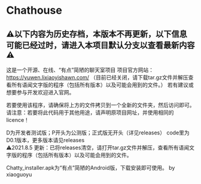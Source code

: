 # Chathouse
⚠以下内容为历史存档，本版本不再更新，以下信息可能已经过时，请进入本项目默认分支以查看最新内容⚠
---
这是一个开源、在线、“有点”简陋的聊天室项目
项目官方网站：https://yuwen.lixiaoyishawn.com/ （目前已经关闭，请下载tar.gz文件并解压查看所有语闻文字版的程序（包括所有版本）以及可能会用到的文件。）
若有建议或想要参与开发欢迎进入官网。

若要使用该程序，请确保将上方的文件拷贝到一个全新的文件夹，然后访问即可。
请注意：若要将此代码用于其他用途，请声明原项目网址，并使用相同的licence！

D为开发者测试版；P开头为公测版；正式版无开头（详见releases）
code里为D0.1版本，更多版本请见releases
<br/>
⚠2021.8.5 更新：已将releases清空，请打开tar.gz文件并解压，查看所有语闻文字版的程序（包括所有版本）以及可能会用到的文件。

Chatty_installer.apk为“有点”简陋的Android版，下载安装即可使用。   by xiaoguoyu
